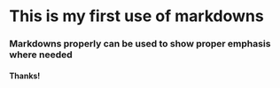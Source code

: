 # This is my first use of markdowns

### Markdowns properly can be used to show proper emphasis where needed

#### Thanks!
